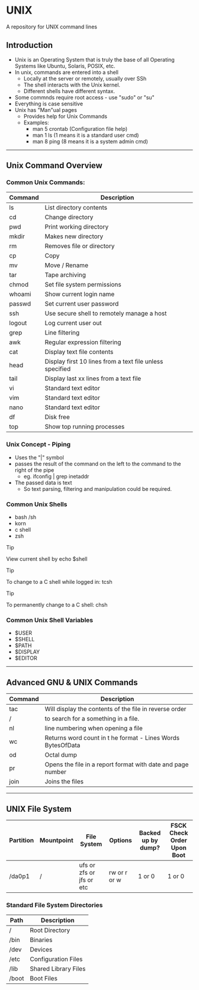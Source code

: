 # UNIX
A repository for UNIX command lines

## Introduction
- Unix is an Operating System that is truly the base of all Operating Systems like Ubuntu, Solaris, POSIX, etc.
- In unix, commands are entered into a shell
  - Locally at the server or remotely, usually over SSh
  - The shell interacts with the Unix kernel.
  - Different shells have different syntax.
- Some commnds require root access - use "sudo" or "su"
- Everything is case sensitive
- Unix has "Man"ual pages
  - Provides help for Unix Commands
  - Examples:
      - man 5 crontab (Configuration file help)
      - man 1 ls (1 means it is a standard user cmd)
      - man 8 ping (8 means it is a system admin cmd)

--------
## Unix Command Overview

### Common Unix Commands:

| Command | Description |
| ------- | ----------- |
| ls      | List directory contents |
| cd      | Change directory |
| pwd     | Print working directory |
| mkdir   | Makes new directory |
| rm      | Removes file or directory |
| cp      | Copy |
| mv      | Move / Rename |
| tar     | Tape archiving |
| chmod   | Set file system permissions |
| whoami  | Show current login name |
| passwd  | Set current user password |
| ssh     | Use secure shell to remotely manage a host |
| logout  | Log current user out |
| grep    | Line filtering |
| awk     | Regular expression filtering |
| cat     | Display text file contents  |
| head    | Display first 10 lines from a text file unless specified |
| tail    | Display last xx lines from a text file |
| vi      | Standard text editor |
| vim     | Standard text editor |
| nano    | Standard text editor |
| df      | Disk free |
| top     | Show top running processes |


### Unix Concept - Piping
- Uses the "|" symbol
- passes the result of the command on the left to the command to the right of the pipe
  - eg. ifconfig | grep inetaddr
- The passed data is text
  - So text parsing, filtering and manipulation could be required.

### Common Unix Shells
- bash /sh
- korn
- c shell
- zsh

> [!TIP]
> View current shell by echo $shell

> [!TIP]
> To change to a C shell while logged in: tcsh

> [!TIP]
> To permanently change to a C shell: chsh

### Common Unix Shell Variables
- $USER
- $SHELL
- $PATH
- $DISPLAY
- $EDITOR

--------

## Advanced GNU & UNIX Commands

| Command | Description |
| ------- | ----------- |
| tac     | Will display the contents of the file in reverse order |
| /       | to search for a something in a file. |
| nl      | line numbering when opening a file |
| wc      | Returns word count in t he format - Lines Words BytesOfData |
| od      | Octal dump |
| pr      | Opens the file in a report format with date and page number |
| join    | Joins the files |


----------

## UNIX File System

| Partition | Mountpoint | File System | Options | Backed up by dump? | FSCK Check Order Upon Boot |
| --------- | ---------- | ----------- | ------- | ------------------ | -------------------------- |
| /da0p1    | / | ufs or zfs or jfs or etc | rw or r or w | 1 or 0 | 1 or 0 |

### Standard File System Directories

| Path  | Description |
| ----  | ----------- |
| /     | Root Directory       |
| /bin  | Binaries             |
| /dev  | Devices              |
| /etc  | Configuration Files  |
| /lib  | Shared Library Files |
| /boot | Boot Files           |
